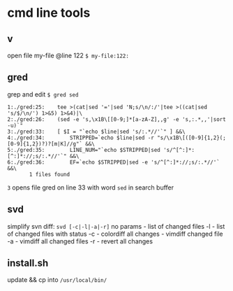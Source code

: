 cmd line tools
==============

v
-
open file my-file @line 122
`$ my-file:122:`

gred 
----
grep and edit
`$ gred sed`

```
1:./gred:25:    tee >(cat|sed '='|sed 'N;s/\n/:/'|tee >((cat|sed 's/$/\n/') 1>&5) 1>&4)|\
2:./gred:26:    (sed -e 's,\x1B\[[0-9;]*[a-zA-Z],,g' -e 's,:.*,,'|sort -u)`" 
3:./gred:33:    [ $I = "`echo $line|sed 's/:.*//'`" ] &&\
4:./gred:34:        STRIPPED=`echo $line|sed -r "s/\x1B\[([0-9]{1,2}(;[0-9]{1,2})?)?[m|K]//g"` &&\
5:./gred:35:        LINE_NUM="`echo $STRIPPED|sed 's/^[^:]*:[^:]*://;s/:.*//'`" &&\
6:./gred:36:        EF=`echo $STRIPPED|sed -e 's/^[^:]*://;s/:.*//'` &&\
       1 files found
```
`3`
opens file gred on line 33 with word `sed` in search buffer

svd
---
simplify svn diff:
`svd [-c|-l|-a|-r]`
no params - list of changed files
-l - list of changed files with status
-c - colordiff all changes
<filename> - vimdiff changed file
-a - vimdiff all changed files
-r - revert all changes

install.sh
----------
update && cp into `/usr/local/bin/`
